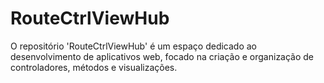 # RouteCtrlViewHub
O repositório 'RouteCtrlViewHub' é um espaço dedicado ao desenvolvimento de aplicativos web, focado na criação e organização de controladores, métodos e visualizações.
